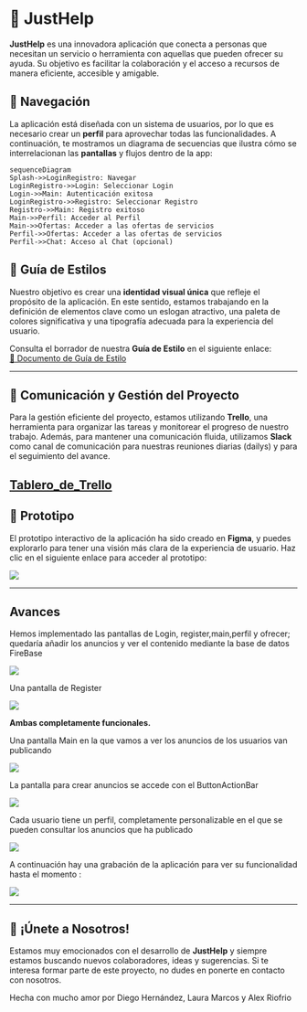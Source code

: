 # 🌟 JustHelp

**JustHelp** es una innovadora aplicación que conecta a personas que necesitan un servicio o herramienta con aquellas que pueden ofrecer su ayuda. Su objetivo es facilitar la colaboración y el acceso a recursos de manera eficiente, accesible y amigable.


## 🧭 Navegación

La aplicación está diseñada con un sistema de usuarios, por lo que es necesario crear un **perfil** para aprovechar todas las funcionalidades. A continuación, te mostramos un diagrama de secuencias que ilustra cómo se interrelacionan las **pantallas** y flujos dentro de la app:

```mermaid  
sequenceDiagram  
Splash->>LoginRegistro: Navegar  
LoginRegistro->>Login: Seleccionar Login  
Login->>Main: Autenticación exitosa  
LoginRegistro->>Registro: Seleccionar Registro  
Registro->>Main: Registro exitoso  
Main->>Perfil: Acceder al Perfil  
Main->>Ofertas: Acceder a las ofertas de servicios  
Perfil->>Ofertas: Acceder a las ofertas de servicios  
Perfil->>Chat: Acceso al Chat (opcional)  
```

## 🎨 Guía de Estilos

Nuestro objetivo es crear una **identidad visual única** que refleje el propósito de la aplicación. En este sentido, estamos trabajando en la definición de elementos clave como un eslogan atractivo, una paleta de colores significativa y una tipografía adecuada para la experiencia del usuario.

Consulta el borrador de nuestra **Guía de Estilo** en el siguiente enlace:      
[📝 Documento de Guía de Estilo](https://docs.google.com/document/d/1To0nNd6fP_WXIR3FwjGGhG-NOePMouthCsHCJ_IShss/edit?usp=sharing)
    
---   
## 📅 Comunicación y Gestión del Proyecto

Para la gestión eficiente del proyecto, estamos utilizando **Trello**, una herramienta para organizar las tareas y monitorear el progreso de nuestro trabajo. Además, para mantener una comunicación fluida, utilizamos **Slack** como canal de comunicación para nuestras reuniones diarias (dailys) y para el seguimiento del avance.

[ Tablero_de_Trello](https://trello.com/invite/b/6751730388e69d7bfda0d0b7/ATTI2766aa5779fe8fd042ab8ea5516d7bce6B4A2557/app-de-servicios)
---   
## 📱 Prototipo

El prototipo interactivo de la aplicación ha sido creado en **Figma**, y puedes explorarlo para tener una visión más clara de la experiencia de usuario. Haz clic en el siguiente enlace para acceder al prototipo:

<a href="https://www.figma.com/design/rrjd66D3OZdLlEksg2UDdk/JustHelp?node-id=0-1&t=h8fBRFVcTNyGL8Zr-1"><img src="img/figma.png"></a>
    
---
##  Avances
Hemos implementado las pantallas de Login, register,main,perfil y ofrecer; quedaría añadir los anuncios y ver el contenido mediante la base de datos FireBase


<img src="img/login.png">

Una pantalla de Register 


<img src="img/register.png">

**Ambas completamente funcionales.**

Una pantalla Main en la que vamos a ver los anuncios de los usuarios van publicando 


<img src="img/main.png">

La pantalla para crear anuncios se accede con el ButtonActionBar 


<img src="img/ofrezco.png">

Cada usuario tiene un perfil, completamente personalizable en el que se pueden consultar los anuncios que ha publicado 


<img src="img/perfil.png">


A continuación hay una grabación de la aplicación para ver su funcionalidad hasta el momento :


<img src="img/funcionalidad.gif">

---   
## 🚀 ¡Únete a Nosotros!

Estamos muy emocionados con el desarrollo de **JustHelp** y siempre estamos buscando nuevos colaboradores, ideas y sugerencias. Si te interesa formar parte de este proyecto, no dudes en ponerte en contacto con nosotros.

Hecha con mucho amor por Diego Hernández, Laura Marcos y Alex Riofrio